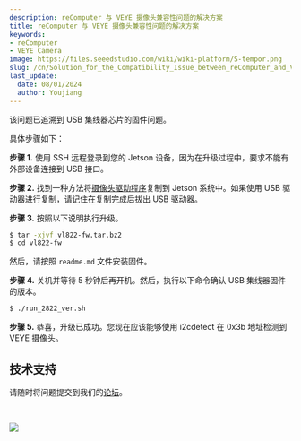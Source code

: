 ```yaml
---
description: reComputer 与 VEYE 摄像头兼容性问题的解决方案
title: reComputer 与 VEYE 摄像头兼容性问题的解决方案
keywords:
- reComputer
- VEYE Camera
image: https://files.seeedstudio.com/wiki/wiki-platform/S-tempor.png
slug: /cn/Solution_for_the_Compatibility_Issue_between_reComputer_and_VEYE_Camera
last_update:
  date: 08/01/2024
  author: Youjiang
---
```


该问题已追溯到 USB 集线器芯片的固件问题。

具体步骤如下：

**步骤 1.** 使用 SSH 远程登录到您的 Jetson 设备，因为在升级过程中，要求不能有外部设备连接到 USB 接口。

**步骤 2.** 找到一种方法将[摄像头驱动程序](https://files.seeedstudio.com/wiki/reComputer/Hard_ware/VEYE_Camera/vl822-fw.tar.bz2)复制到 Jetson 系统中。如果使用 USB 驱动器进行复制，请记住在复制完成后拔出 USB 驱动器。

**步骤 3.** 按照以下说明执行升级。
```sh
$ tar -xjvf vl822-fw.tar.bz2
$ cd vl822-fw
```
然后，请按照 `readme.md` 文件安装固件。

**步骤 4.** 关机并等待 5 秒钟后再开机。然后，执行以下命令确认 USB 集线器固件的版本。
```sh
$ ./run_2822_ver.sh
```

**步骤 5.** 恭喜，升级已成功。您现在应该能够使用 i2cdetect 在 0x3b 地址检测到 VEYE 摄像头。


## 技术支持

请随时将问题提交到我们的[论坛](https://forum.seeedstudio.com/)。

<div>
  <br /><p style={{textAlign: 'center'}}><a href="https://www.seeedstudio.com/act-4.html?utm_source=wiki&utm_medium=wikibanner&utm_campaign=newproducts" target="_blank"><img src="https://files.seeedstudio.com/wiki/Wiki_Banner/new_product.jpg" /></a></p>
</div>